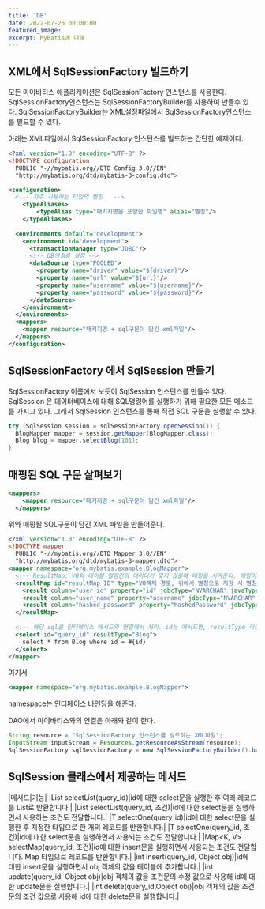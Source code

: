 ```yaml
---
title: 'DB'
date: 2022-07-25 00:00:00
featured_image: 
excerpt: MyBatis에 대해
---
```

## XML에서 SqlSessionFactory 빌드하기

모든 마이바티스 애플리케이션은 SqlSessionFactory 인스턴스를 사용한다. SqlSessionFactory인스턴스는 SqlSessionFactoryBuilder를 사용하여 만들수 있다. SqlSessionFactoryBuilder는 XML설정파일에서 SqlSessionFactory인스턴스를 빌드할 수 있다.

아래는 XML파일에서 SqlSessionFactory 인스턴스를 빌드하는 간단한 예제이다.
```XML
<?xml version="1.0" encoding="UTF-8" ?>
<!DOCTYPE configuration
  PUBLIC "-//mybatis.org//DTD Config 3.0//EN"
  "http://mybatis.org/dtd/mybatis-3-config.dtd">

<configuration>
  <!-- 자주 사용하는 타입의 별칭	-->
	<typeAliases>
		<typeAlias type="패키지명을 포함한 파일명" alias="별칭"/>
	</typeAliases>
  
  <environments default="development">
    <environment id="development">
      <transactionManager type="JDBC"/>
      <!-- DB연결을 설정 -->
      <dataSource type="POOLED">
        <property name="driver" value="${driver}"/>
        <property name="url" value="${url}"/>
        <property name="username" value="${username}"/>
        <property name="password" value="${password}"/>
      </dataSource>
    </environment>
  </environments>
  <mappers>
    <mapper resource="패키지명 + sql구문이 담긴 xml파일"/>
  </mappers>
</configuration>
```
## SqlSessionFactory 에서 SqlSession 만들기
SqlSessionFactory 이름에서 보듯이 SqlSession 인스턴스를 만들수 있다. SqlSession 은 데이터베이스에 대해 SQL명령어를 실행하기 위해 필요한 모든 메소드를 가지고 있다. 그래서 SqlSession 인스턴스를 통해 직접 SQL 구문을 실행할 수 있다.
```java
try (SqlSession session = sqlSessionFactory.openSession()) {
  BlogMapper mapper = session.getMapper(BlogMapper.class);
  Blog blog = mapper.selectBlog(101);
}
```
## 매핑된 SQL 구문 살펴보기

```XML
<mappers>
    <mapper resource="패키지명 + sql구문이 담긴 xml파일"/>
  </mappers>
```
위와 매핑될 SQL구문이 담긴 XML 파일을 만들어준다.

```XML
<?xml version="1.0" encoding="UTF-8" ?>
<!DOCTYPE mapper
  PUBLIC "-//mybatis.org//DTD Mapper 3.0//EN"
  "http://mybatis.org/dtd/mybatis-3-mapper.dtd">
<mapper namespace="org.mybatis.example.BlogMapper">
  <!-- ResultMap: VO와 테이블 컬럼간의 데이터가 맞지 않을떄 매핑을 시켜준다. 매핑이 필요없을 시 x -->
  <resultMap id="resultMap ID" type="VO객체 경로, 위에서 별칭으로 지정 시 별칭 명">
    <result column="user_id" property="id" jdbcType="NVARCHAR" javaType="String"/>
    <result column="user_name" property="username" jdbcType="NVARCHAR" javaType="String"/>
    <result column="hashed_password" property="hashedPassword" jdbcType="NVARCHAR" javaType="String"/>
  </resultMap>   
	
  <!-- 해당 sql을 인터페이스 메서드와 연결해서 처리. id는 메서드명, resultType 리턴, parameterType 매개변수 -->
  <select id="query_id" resultType="Blog">
    select * from Blog where id = #{id}
  </select>
</mapper>
```

여기서 

```xml
<mapper namespace="org.mybatis.example.BlogMapper">
```
namespace는 인터페이스 바인딩을 해준다.

DAO에서 마이바티스와의 연결은 아래와 같이 한다.

```java
String resource = "SqlSessionFactory 인스턴스를 빌드하는 XML파일";
InputStream inputStream = Resources.getResourceAsStream(resource);
SqlSessionFactory sqlSessionFactory = new SqlSessionFactoryBuilder().build(inputStream);
```

## SqlSession 클래스에서 제공하는 메서드

|메서드|기능|
|List selectList(query_id)|id에 대한 select문을 실행한 후 여러 레코드를 List로 반환합니다.|
|List selectList(query_id, 조건)|id에 대한 select문을 실행하면서 사용하는 조건도 전달합니다.|
|T selectOne(query_id)|id에 대한 select문을 실행한 후 지정한 타입으로 한 개의 레코드를 반환합니다.|
|T selectOne(query_id, 조건)|id에 대한 select문을 실행하면서 사용되는 조건도 전달합니다.|
|Map<K, V> selectMap(query_id, 조건)|id에 대한 insert문을 실행하면서 사용되는 조건도 전달합니다. Map 타입으로 레코드를 반환합니다.|
|int insert(query_id, Object obj)|id에 대한 insert문을 실행하면서 obj 객체의 값을 테이블에 추가합니다.|
|int update(query_id, Object obj)|obj 객체의 값을 조건문의 수정 값으로 사용해 id에 대한 update문을 실행합니다.|
|int delete(query_id,Object obj)|obj 객체의 값을 조건문의 조건 값으로  사용해 id에 대한 delete문을 실행합니다.|
